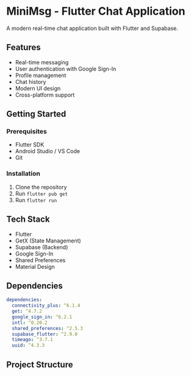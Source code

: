 # MiniMsg - Flutter Chat Application

A modern real-time chat application built with Flutter and Supabase.

## Features

- Real-time messaging
- User authentication with Google Sign-In
- Profile management
- Chat history
- Modern UI design
- Cross-platform support

## Getting Started

### Prerequisites

- Flutter SDK
- Android Studio / VS Code
- Git

### Installation

1. Clone the repository
2. Run `flutter pub get`
3. Run `flutter run`

## Tech Stack

- Flutter
- GetX (State Management)
- Supabase (Backend)
- Google Sign-In
- Shared Preferences
- Material Design

## Dependencies

```yaml
dependencies:
  connectivity_plus: ^6.1.4
  get: ^4.7.2
  google_sign_in: ^6.2.1
  intl: ^0.20.2
  shared_preferences: ^2.5.3
  supabase_flutter: ^2.9.0
  timeago: ^3.7.1
  uuid: ^4.3.3
```

## Project Structure
